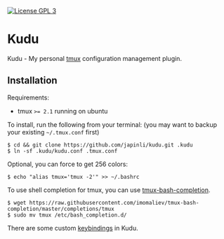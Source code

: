 [![License GPL 3][badge-license]](http://www.gnu.org/licenses/gpl-3.0.txt)

Kudu
====

Kudu - My personal [tmux][] configuration management plugin.

Installation
------------

Requirements:

* tmux `>= 2.1` running on ubuntu

To install, run the following from your terminal: (you may want to backup your existing `~/.tmux.conf` first)

``` shell
$ cd && git clone https://github.com/japinli/kudu.git .kudu
$ ln -sf .kudu/kudu.conf .tmux.conf
```

Optional, you can force to get 256 colors:

``` shell
$ echo "alias tmux='tmux -2'" >> ~/.bashrc
```

To use shell completion for tmux, you can use [tmux-bash-completion][].

```
$ wget https://raw.githubusercontent.com/imomaliev/tmux-bash-completion/master/completions/tmux
$ sudo mv tmux /etc/bash_completion.d/
```

There are some custom [keybindings](./keybindings.md) in Kudu.

[tmux]: https://github.com/tmux/tmux
[tmux-bash-completion]: https://github.com/imomaliev/tmux-bash-completion

[badge-license]: https://img.shields.io/badge/license-GPL_3-green.svg
